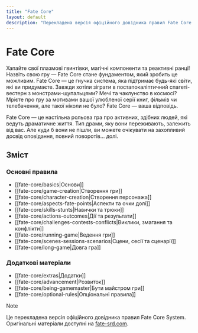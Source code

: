 ```yaml
---
title: "Fate Core"
layout: default
description: "Перекладена версія офіційного довідника правил Fate Core System"
---
```


# Fate Core

Хапайте свої плазмові гвинтівки, магічні компоненти та реактивні ранці! Назвіть свою гру — Fate Core стане фундаментом, який зробить це можливим. Fate Core — це гнучка система, яка підтримає будь-які світи, які ви придумаєте. Завжди хотіли зіграти в постапокаліптичний спагеті-вестерн з монстрами-щупальцями? Мечі та чаклунство в космосі? Мрієте про гру за мотивами вашої улюбленої серії книг, фільмів чи телебачення, але такої ніколи не було? Fate Core — ваша відповідь.

Fate Core — це настільна рольова гра про активних, здібних людей, які ведуть драматичне життя. Тип драми, яку вони переживають, залежить від вас. Але куди б вони не пішли, ви можете очікувати на захопливий досвід оповідання, повний поворотів... долі.

## Зміст

### Основні правила
- [[fate-core/basics|Основи]]
- [[fate-core/game-creation|Створення гри]]
- [[fate-core/character-creation|Створення персонажа]]
- [[fate-core/aspects-fate-points|Аспекти та очки долі]]
- [[fate-core/skills-stunts|Навички та трюки]]
- [[fate-core/actions-outcomes|Дії та результати]]
- [[fate-core/challenges-contests-conflicts|Виклики, змагання та конфлікти]]
- [[fate-core/running-game|Ведення гри]]
- [[fate-core/scenes-sessions-scenarios|Сцени, сесії та сценарії]]
- [[fate-core/long-game|Довга гра]]

### Додаткові матеріали
- [[fate-core/extras|Додатки]]
- [[fate-core/advancement|Розвиток]]
- [[fate-core/being-gamemaster|Бути майстром гри]]
- [[fate-core/optional-rules|Опціональні правила]]

> [!NOTE]
> Це перекладена версія офіційного довідника правил Fate Core System. Оригінальні матеріали доступні на [fate-srd.com](https://fate-srd.com/).
